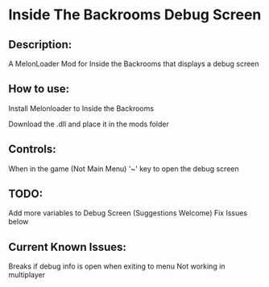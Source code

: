 # Inside The Backrooms Debug Screen
## Description:
A MelonLoader Mod for Inside the Backrooms that displays a debug screen

## How to use:
  Install Melonloader to Inside the Backrooms
  
  Download the .dll and place it in the mods folder 

## Controls:
  When in the game (Not Main Menu) 
  '~' key to open the debug screen

## TODO:
  Add more variables to Debug Screen (Suggestions Welcome)
  Fix Issues below

## Current Known Issues:
  Breaks if debug info is open when exiting to menu
  Not working in multiplayer
 
